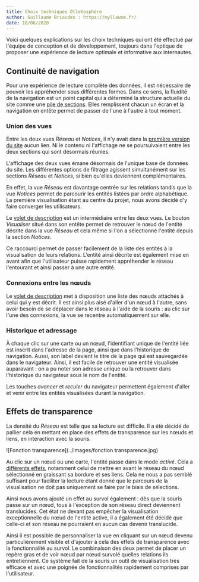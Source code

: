 ```yaml
---
title: Choix techniques Otletosphère
author: Guillaume Brioudes : https://myllaume.fr/
date: 18/06/2020
---
```


Voici quelques explications sur les choix techniques qui ont été effectué par l'équipe de conception et de développement, toujours dans l'optique de proposer une expérience de lecture optimale et informative aux internautes.

## Continuité de navigation

Pour une expérience de lecture complète des données, il est nécessaire de pouvoir les appréhender sous différentes formes. Dans ce sens, la fluidité de la navigation est un point capital qui a déterminé la structure actuelle du site comme une [pile de sections](../utilisation/elements-interface.md). Elles remplissent chacun un écran et la navigation en entête permet de passer de l'une à l'autre à tout moment.

### Union des vues

Entre les deux vues *Réseau* et *Notices*, il n'y avait dans la [première version du site](../historique-versions.md) aucun lien. Ni le contenu ni l'affichage ne se poursuivaient entre les deux sections qui sont désormais réunies.

L'affichage des deux vues émane désormais de l'unique base de données du site. Les différentes options de filtrage agissent simultanément sur les sections *Réseau* et *Notices*, si bien qu'elles deviennent complémentaires.

En effet, la vue *Réseau* est davantage centrée sur les relations tandis que la vue *Notices* permet de parcourir les entités listées par ordre alphabétique. La première visualisation étant au centre du projet, nous avons décidé d'y faire converger les utilisateurs.

Le [volet de description](../utilisation/elements-interface.md#volet-de-description) est un intermédiaire entre les deux vues. Le bouton *Visualiser* situé dans son entête permet de retrouver le nœud de l'entité décrite dans la vue *Réseau* et cela même si l'on a sélectionné l'entité depuis la section *Notices*.

Ce raccourci permet de passer facilement de la liste des entités à la visualisation de leurs relations. L'entité ainsi décrite est également mise en avant afin que l'utilisateur puisse rapidement appréhender le réseau l'entourant et ainsi passer à une autre entité.

### Connexions entre les nœuds

Le [volet de description](../utilisation/elements-interface.md#volet-de-description) met à disposition une liste des nœuds attachés à celui qui y est décrit. Il est ainsi plus aisé d'aller d'un nœud à l'autre, sans avoir besoin de se déplacer dans le réseau à l'aide de la souris : au clic sur l'une des connexions, la vue se recentre automatiquement sur elle.

### Historique et adressage

À chaque clic sur une carte ou un nœud, l'identifiant unique de l'entité liée est inscrit dans l'adresse de la page, ainsi que dans l'historique de navigation. Aussi, son label devient le titre de la page qui est sauvegardée dans le navigateur. Ainsi, il est facile de retrouver une entité visualisée auparavant : on a pu noter son adresse unique ou la retrouver dans l'historique du navigateur sous le nom de l'entité.

Les touches *avancer* et *reculer* du navigateur permettent également d'aller et venir entre les entités visualisées durant la navigation.

## Effets de transparence

La densité du *Réseau* est telle que sa lecture est difficile. Il a été décidé de pallier cela en mettant en place des effets de transparence sur les nœuds et liens, en interaction avec la souris.

![Fonction transparence](../images/fonction transparence.jpg)

Au clic sur un nœud ou une carte, l'entité passe dans le mode *activé*. Cela a [différents effets](../utilisation/selection-entites#effets), notamment celui de mettre en avant le réseau du nœud sélectionné en graissant sa bordure et ses liens. Cela ne nous a pas semblé suffisant pour faciliter la lecture étant donné que le parcours de la visualisation ne doit pas uniquement se faire par le biais de sélections.

Ainsi nous avons ajouté un effet au survol également : dès que la souris passe sur un nœud, tous à l'exception de son réseau direct deviennent translucides. Cet état ne devant pas empêcher la visualisation exceptionnelle du nœud de l'entité active, il a également été décidé que celle-ci et son réseau ne pourraient en aucun cas devenir translucide.

Ainsi il est possible de personnaliser la vue en cliquant sur un nœud devenu particulièrement visible et d'ajouter à cela des effets de transparence avec la fonctionnalité au survol. Le combinaison des deux permet de placer un repère gras et de voir nœud par nœud survolé quelles relations ils entretiennent. Ce système fait de la souris un outil de visualisation très efficace et avec une poignée de fonctionnalités rapidement comprises par l'utilisateur.